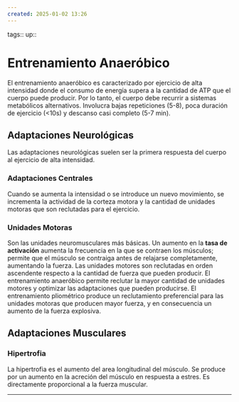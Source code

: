 ```yaml
---
created: 2025-01-02 13:26
---
```

tags::
up::
# Entrenamiento Anaeróbico
El entrenamiento anaeróbico es caracterizado por ejercicio de alta intensidad donde   el consumo de energía supera a la cantidad de ATP que el cuerpo puede producir. Por lo tanto, el cuerpo debe recurrir a sistemas metabólicos alternativos. Involucra bajas repeticiones (5-8), poca duración de ejercicio (<10s) y descanso casi completo (5-7 min).

## Adaptaciones Neurológicas
Las adaptaciones neurológicas suelen ser la primera respuesta del cuerpo al ejercicio de alta intensidad.

### Adaptaciones Centrales
Cuando se aumenta la intensidad o se introduce un nuevo movimiento, se incrementa la actividad de la corteza motora y la cantidad de unidades motoras que son reclutadas para el ejercicio.

### Unidades Motoras
Son las unidades neuromusculares más básicas. Un aumento en la **tasa de activación**   aumenta la frecuencia en la que se contraen los músculos; permite que el músculo se contraiga antes de relajarse completamente, aumentando la fuerza. Las unidades motores son reclutadas en orden ascendente respecto a la cantidad de fuerza que pueden producir. El entrenamiento anaeróbico permite reclutar la mayor cantidad de unidades motores y optimizar las adaptaciones que pueden producirse. El entrenamiento pliométrico produce un reclutamiento preferencial para las unidades motoras que producen mayor fuerza, y en consecuencia un aumento de la fuerza explosiva.

## Adaptaciones Musculares
### Hipertrofia
La hipertrofia es el aumento del area longitudinal del músculo. Se produce por un aumento en la acreción del músculo en respuesta a estres. Es directamente proporcional a la fuerza muscular.

___
